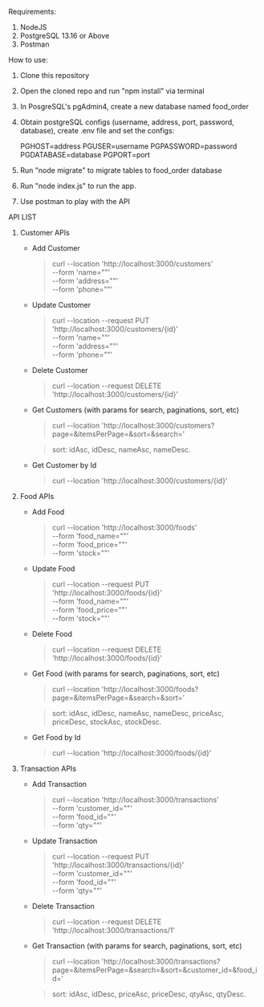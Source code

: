 Requirements:
1. NodeJS
2. PostgreSQL 13.16 or Above
3. Postman

How to use:
1. Clone this repository
2. Open the cloned repo and run "npm install" via terminal
3. In PosgreSQL's pgAdmin4, create a new database named food_order
4. Obtain postgreSQL configs (username, address, port, password, database), create .env file and set the configs:

    PGHOST=address
    PGUSER=username
    PGPASSWORD=password
    PGDATABASE=database
    PGPORT=port

5. Run "node migrate" to migrate tables to food_order database
6. Run "node index.js" to run the app.
7. Use postman to play with the API

API LIST
1. Customer APIs
   - Add Customer
     > curl --location 'http://localhost:3000/customers' \
--form 'name=""' \
--form 'address=""' \
--form 'phone=""'
   - Update Customer
     > curl --location --request PUT 'http://localhost:3000/customers/{id}' \
--form 'name=""' \
--form 'address=""' \
--form 'phone=""'
   - Delete Customer
     > curl --location --request DELETE 'http://localhost:3000/customers/{id}'
   - Get Customers (with params for search, paginations, sort, etc)
     > curl --location 'http://localhost:3000/customers?page=&itemsPerPage=&sort=&search='
     
     > sort: idAsc, idDesc, nameAsc, nameDesc.
   - Get Customer by Id
     > curl --location 'http://localhost:3000/customers/{id}'
3. Food APIs
   - Add Food
     > curl --location 'http://localhost:3000/foods' \
--form 'food_name=""' \
--form 'food_price=""' \
--form 'stock=""'
   - Update Food
     > curl --location --request PUT 'http://localhost:3000/foods/{id}' \
--form 'food_name=""' \
--form 'food_price=""' \
--form 'stock=""'
   - Delete Food
     > curl --location --request DELETE 'http://localhost:3000/foods/{id}'
   - Get Food (with params for search, paginations, sort, etc)
     > curl --location 'http://localhost:3000/foods?page=&itemsPerPage=&search=&sort='
     
     > sort: idAsc, idDesc, nameAsc, nameDesc, priceAsc, priceDesc, stockAsc, stockDesc.
   - Get Food by Id
     > curl --location 'http://localhost:3000/foods/{id}'
5. Transaction APIs
   - Add Transaction
     > curl --location 'http://localhost:3000/transactions' \
--form 'customer_id=""' \
--form 'food_id=""' \
--form 'qty=""'
   - Update Transaction
     > curl --location --request PUT 'http://localhost:3000/transactions/{id}' \
--form 'customer_id=""' \
--form 'food_id=""' \
--form 'qty=""'
   - Delete Transaction
     > curl --location --request DELETE 'http://localhost:3000/transactions/1'
   - Get Transaction (with params for search, paginations, sort, etc)
     > curl --location 'http://localhost:3000/transactions?page=&itemsPerPage=&search=&sort=&customer_id=&food_id='

     > sort: idAsc, idDesc, priceAsc, priceDesc, qtyAsc, qtyDesc.
